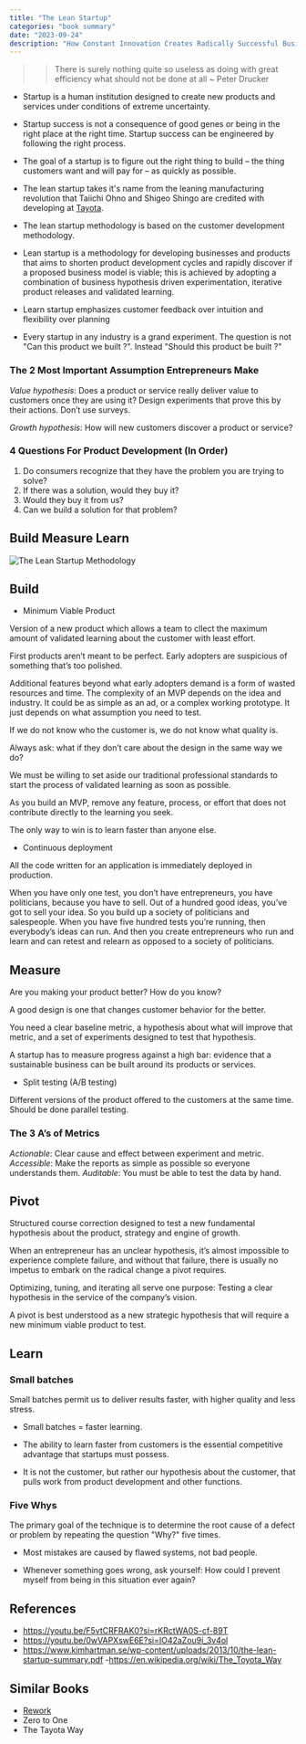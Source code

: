 ```yaml
---
title: "The Lean Startup"
categories: "book summary"
date: "2023-09-24"
description: "How Constant Innovation Creates Radically Successful Businesses"
---
```


>> There is surely nothing quite so useless as doing with great efficiency what should not be done at all ~ Peter Drucker


- Startup is a human institution designed to create new products and services under conditions of extreme uncertainty.

- Startup success is not a consequence of good genes or being in the right place at the right time. Startup success can be engineered by following the right process.

- The goal of a startup is to figure out the right thing to build – the thing customers want and will pay for – as quickly as possible.


- The lean startup takes it's name from the leaning manufacturing revolution that Taiichi Ohno and Shigeo Shingo are credited with developing at [Tayota](https://www.toyota-europe.com/about-us/toyota-vision-and-philosophy/toyota-production-system).

- The lean startup methodology is based on the customer development methodology.

- Lean startup is a methodology for developing businesses and products that aims to shorten product development cycles and rapidly discover if a proposed business model is viable; this is achieved by adopting a combination of business hypothesis driven experimentation, iterative product releases and validated learning.

- Learn startup emphasizes customer feedback over intuition and flexibility over planning

- Every startup in any industry is a grand experiment. The question is not "Can this product we built ?".  Instead "Should this product be built ?"


### The 2 Most Important Assumption Entrepreneurs Make

*Value hypothesis*: Does a product or service really deliver value to customers once they are using it? Design experiments that prove this by their actions. Don’t use surveys.

*Growth hypothesis*: How will new customers discover a product or service?


### 4 Questions For Product Development (In Order)
1. Do consumers recognize that they have the problem you are trying to solve?
2. If there was a solution, would they buy it?
3. Would they buy it from us?
4. Can we build a solution for that problem?


## Build Measure Learn

![The Lean Startup Methodology](https://theleanstartup.com/images/methodology_diagram.jpg "The Lean Startup Methodology")

## Build

- Minimum Viable Product

Version of a new product which allows a team to cllect the maximum amount of validated learning about the customer with least effort.

First products aren’t meant to be perfect. Early adopters are suspicious of something that’s too polished.

Additional features beyond what early adopters demand is a form of wasted resources and time.
The complexity of an MVP depends on the idea and industry. It could be as simple as an ad, or a complex working prototype. It just depends on what assumption you need to test.

If we do not know who the customer is, we do not know what quality is.

Always ask: what if they don’t care about the design in the same way we do?

We must be willing to set aside our traditional professional standards to start the process of validated learning as soon as possible.

As you build an MVP, remove any feature, process, or effort that does not contribute directly to the learning you seek.

The only way to win is to learn faster than anyone else.

- Continuous deployment 

All the code written for an application is immediately deployed in production.


When you have only one test, you don’t have entrepreneurs, you have politicians, because you have to sell. Out of a hundred good ideas, you’ve got to sell your idea. So you build up a society of politicians and salespeople. When you have five hundred tests you’re running, then everybody’s ideas can run. And then you create entrepreneurs who run and learn and can retest and relearn as opposed to a society of politicians.

## Measure

Are you making your product better? How do you know?

A good design is one that changes customer behavior for the better.

You need a clear baseline metric, a hypothesis about what will improve that metric, and a set of experiments designed to test that hypothesis.

A startup has to measure progress against a high bar: evidence that a sustainable business can be built around its products or services.


- Split testing (A/B testing)

Different versions of the product offered to the customers at the same time. Should be done parallel testing.


### The 3 A’s of Metrics

*Actionable*: Clear cause and effect between experiment and metric.
*Accessible*: Make the reports as simple as possible so everyone understands them.
*Auditable*: You must be able to test the data by hand.


## Pivot

Structured course correction designed to test a new fundamental hypothesis about the product, strategy and engine of growth.

When an entrepreneur has an unclear hypothesis, it’s almost impossible to experience complete failure, and without that failure, there is usually no impetus to embark on the radical change a pivot requires.

Optimizing, tuning, and iterating all serve one purpose: Testing a clear hypothesis in the service of the company’s vision.

A pivot is best understood as a new strategic hypothesis that will require a new minimum viable product to test.

## Learn

### Small batches

Small batches permit us to deliver results faster, with higher quality and less stress.

- Small batches = faster learning.

- The ability to learn faster from customers is the essential competitive advantage that startups must possess.

- It is not the customer, but rather our hypothesis about the customer, that pulls work from product development and other functions.

### Five Whys

The primary goal of the technique is to determine the root cause of a defect or problem by repeating the question "Why?" five times. 

- Most mistakes are caused by flawed systems, not bad people.

- Whenever something goes wrong, ask yourself: How could I prevent myself from being in this situation ever again?


## References

- https://youtu.be/F5vtCRFRAK0?si=rKRctWA0S-cf-89T
- https://youtu.be/0wVAPXswE6E?si=IO42aZou9i_3v4ol
- https://www.kimhartman.se/wp-content/uploads/2013/10/the-lean-startup-summary.pdf
-https://en.wikipedia.org/wiki/The_Toyota_Way

## Similar Books

- [Rework](./rework.md)
- Zero to One
- The Tayota Way